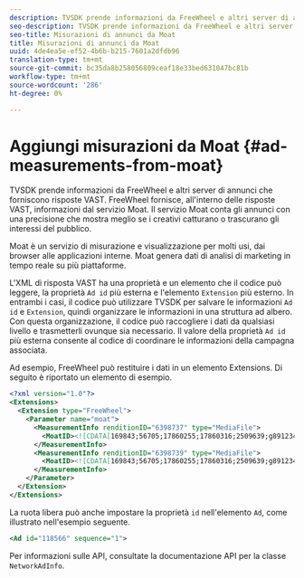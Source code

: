 ```yaml
---
description: TVSDK prende informazioni da FreeWheel e altri server di annunci che forniscono risposte VAST. FreeWheel fornisce, all'interno delle risposte VAST, informazioni dal servizio Moat. Il servizio Moat conta gli annunci con una precisione che mostra meglio se i creativi catturano o trascurano gli interessi del pubblico.
seo-description: TVSDK prende informazioni da FreeWheel e altri server di annunci che forniscono risposte VAST. FreeWheel fornisce, all'interno delle risposte VAST, informazioni dal servizio Moat. Il servizio Moat conta gli annunci con una precisione che mostra meglio se i creativi catturano o trascurano gli interessi del pubblico.
seo-title: Misurazioni di annunci da Moat
title: Misurazioni di annunci da Moat
uuid: 4de4ea5e-ef52-4b6b-b215-7601a2dfdb96
translation-type: tm+mt
source-git-commit: bc35da8b258056809ceaf18e33bed631047bc81b
workflow-type: tm+mt
source-wordcount: '286'
ht-degree: 0%

---
```



# Aggiungi misurazioni da Moat {#ad-measurements-from-moat}

TVSDK prende informazioni da FreeWheel e altri server di annunci che forniscono risposte VAST. FreeWheel fornisce, all&#39;interno delle risposte VAST, informazioni dal servizio Moat. Il servizio Moat conta gli annunci con una precisione che mostra meglio se i creativi catturano o trascurano gli interessi del pubblico.

Moat è un servizio di misurazione e visualizzazione per molti usi, dai browser alle applicazioni interne. Moat genera dati di analisi di marketing in tempo reale su più piattaforme.

L&#39;XML di risposta VAST ha una proprietà e un elemento che il codice può leggere, la proprietà `Ad id` più esterna e l&#39;elemento `Extension` più esterno. In entrambi i casi, il codice può utilizzare TVSDK per salvare le informazioni `Ad id` e `Extension`, quindi organizzare le informazioni in una struttura ad albero. Con questa organizzazione, il codice può raccogliere i dati da qualsiasi livello e trasmetterli ovunque sia necessario. Il valore della proprietà `Ad id` più esterna consente al codice di coordinare le informazioni della campagna associata.

Ad esempio, FreeWheel può restituire i dati in un elemento Extensions. Di seguito è riportato un elemento di esempio.

```xml
<?xml version="1.0"?> 
<Extensions> 
  <Extension type="FreeWheel"> 
    <Parameter name="moat"> 
      <MeasurementInfo renditionID="6398737" type="MediaFile"> 
        <MoatID><![CDATA[169843;56705;17860255;17860316;2509639;g8912342;103311138;g436558;530633]]></MoatID> 
      </MeasurementInfo> 
      <MeasurementInfo renditionID="6398739" type="MediaFile"> 
        <MoatID><![CDATA[169843;56705;17860255;17860316;2509639;g8912342;103311138;g436558;530633]]></MoatID> 
      </MeasurementInfo> 
    </Parameter> 
  </Extension> 
</Extensions> 
```

La ruota libera può anche impostare la proprietà `id` nell&#39;elemento `Ad`, come illustrato nell&#39;esempio seguente.

```xml
<Ad id="118566" sequence="1">
```

Per informazioni sulle API, consultate la documentazione API per la classe `NetworkAdInfo`.